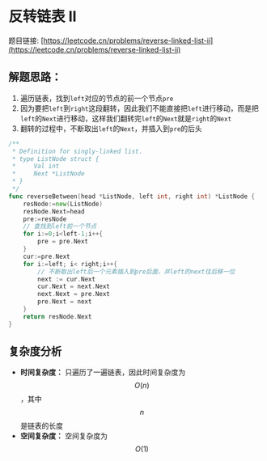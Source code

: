 # 反转链表 II

题目链接: [https://leetcode.cn/problems/reverse-linked-list-ii](https://leetcode.cn/problems/reverse-linked-list-ii)

## 解题思路：

1. 遍历链表，找到`left`对应的节点的前一个节点`pre`
2. 因为要把`left`到`right`这段翻转，因此我们不能直接把`left`进行移动，而是把`left`的`Next`进行移动，这样我们翻转完`left`的`Next`就是`right`的`Next`
3. 翻转的过程中，不断取出`left`的`Next`，并插入到`pre`的后头


```go
/**
 * Definition for singly-linked list.
 * type ListNode struct {
 *     Val int
 *     Next *ListNode
 * }
 */
func reverseBetween(head *ListNode, left int, right int) *ListNode {
    resNode:=new(ListNode)
    resNode.Next=head
    pre:=resNode
    // 查找到left前一个节点
    for i:=0;i<left-1;i++{
        pre = pre.Next
    }
    cur:=pre.Next
    for i:=left; i< right;i++{
        // 不断取出left后一个元素插入到pre后面，并left的next往后移一位
        next := cur.Next
        cur.Next = next.Next
        next.Next = pre.Next
        pre.Next = next
    }
    return resNode.Next
}
```

## 复杂度分析

- **时间复杂度：** 只遍历了一遍链表，因此时间复杂度为 $$O(n)$$，其中 $$n$$ 是链表的长度
- **空间复杂度：** 空间复杂度为 $$O(1)$$
